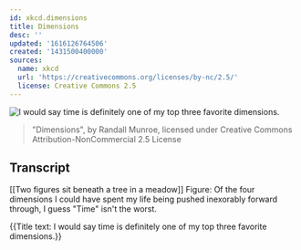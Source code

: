 ```yaml
---
id: xkcd.dimensions
title: Dimensions
desc: ''
updated: '1616126764506'
created: '1431500400000'
sources:
  name: xkcd
  url: 'https://creativecommons.org/licenses/by-nc/2.5/'
  license: Creative Commons 2.5
---
```

![I would say time is definitely one of my top three favorite dimensions.](https://imgs.xkcd.com/comics/dimensions.png)
> "Dimensions", by Randall Munroe, licensed under Creative Commons Attribution-NonCommercial 2.5 License

## Transcript
[[Two figures sit beneath a tree in a meadow]]
Figure: Of the four dimensions I could have spent my life being pushed inexorably forward through, I guess "Time" isn't the worst.

{{Title text: I would say time is definitely one of my top three favorite dimensions.}}
